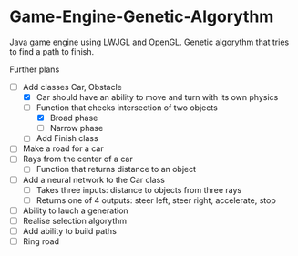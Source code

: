 # Game-Engine-Genetic-Algorythm
Java game engine using LWJGL and OpenGL. Genetic algorythm that tries to find a path to finish.

Further plans
* [ ] Add classes Car, Obstacle
  * [x] Car should have an ability to move and turn with its own physics
  * [ ] Function that checks intersection of two objects
    * [x] Broad phase
    * [ ] Narrow phase 
  * [ ] Add Finish class
* [ ] Make a road for a car 
* [ ] Rays from the center of a car
  * [ ] Function that returns distance to an object
* [ ] Add a neural network to the Car class
  * [ ] Takes three inputs: distance to objects from three rays
  * [ ] Returns one of 4 outputs: steer left, steer right, accelerate, stop
* [ ] Ability to lauch a generation
* [ ] Realise selection algorythm
* [ ] Add ability to build paths
* [ ] Ring road
